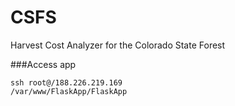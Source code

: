 CSFS
====

Harvest Cost Analyzer for the Colorado State Forest

###Access app
```
ssh root@/188.226.219.169
/var/www/FlaskApp/FlaskApp
```

